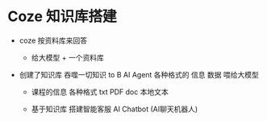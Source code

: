  # Coze 知识库搭建

 - coze 按资料库来回答
   - 给大模型 + 一个资料库

 - 创建了知识库
   吞噬一切知识 to B AI Agent
   各种格式的 信息 数据 喂给大模型
   - 课程的信息 各种格式 txt PDF doc 本地文本

   - 基于知识库 搭建智能客服  AI Chatbot (AI聊天机器人)
     